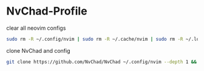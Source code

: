# NvChad-Profile


clear all neovim configs
```bash
sudo rm -R ~/.config/nvim | sudo rm -R ~/.cache/nvim | sudo rm -R ~/.local/state/nvim | sudo rm -R ~/.local/share/nvim
```
clone NvChad and config

```bash
git clone https://github.com/NvChad/NvChad ~/.config/nvim --depth 1 && git clone https://github.com/Hashino/NvChad-Profile/ ~/.config/nvim/lua/custom && nvim
```
